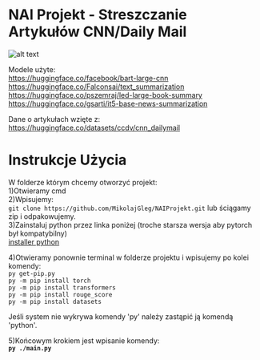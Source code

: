 # NAI Projekt - Streszczanie Artykułów CNN/Daily Mail
![alt text](https://obgyn-media.coloradowomenshealth.com/daily-mail-square-logo.png)

Modele użyte:  
https://huggingface.co/facebook/bart-large-cnn  
https://huggingface.co/Falconsai/text_summarization  
https://huggingface.co/pszemraj/led-large-book-summary  
https://huggingface.co/gsarti/it5-base-news-summarization  

Dane o artykułach wzięte z:  
https://huggingface.co/datasets/ccdv/cnn_dailymail

# Instrukcje Użycia  
W folderze którym chcemy otworzyć projekt:  
1)Otwieramy cmd  
2)Wpisujemy:  
`git clone https://github.com/MikolajGleg/NAIProjekt.git` lub ściągamy zip i odpakowujemy.  
3)Zainstaluj python przez linka poniżej (troche starsza wersja aby pytorch był kompatybilny)  
[installer python ](https://www.python.org/downloads/release/python-3100/  )  

4)Otwieramy ponownie terminal w folderze projektu i wpisujemy po kolei komendy:  
`py get-pip.py`  
`py -m pip install torch`  
`py -m pip install transformers`   
`py -m pip install rouge_score`   
`py -m pip install datasets`   

Jeśli system nie wykrywa komendy 'py' należy zastąpić ją komendą 'python'.  

5)Końcowym krokiem jest wpisanie komendy:  
**`py ./main.py`**  

